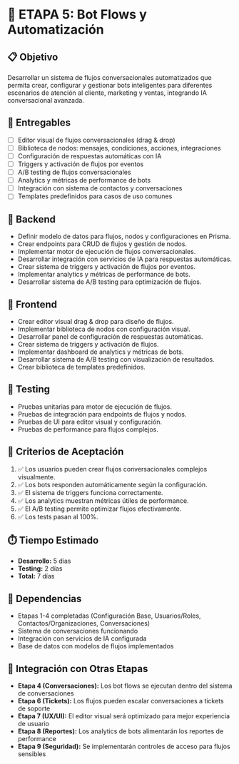 # 🚀 ETAPA 5: Bot Flows y Automatización

## 📋 Objetivo
Desarrollar un sistema de flujos conversacionales automatizados que permita crear, configurar y gestionar bots inteligentes para diferentes escenarios de atención al cliente, marketing y ventas, integrando IA conversacional avanzada.

## 🎯 Entregables
- [ ] Editor visual de flujos conversacionales (drag & drop)
- [ ] Biblioteca de nodos: mensajes, condiciones, acciones, integraciones
- [ ] Configuración de respuestas automáticas con IA
- [ ] Triggers y activación de flujos por eventos
- [ ] A/B testing de flujos conversacionales
- [ ] Analytics y métricas de performance de bots
- [ ] Integración con sistema de contactos y conversaciones
- [ ] Templates predefinidos para casos de uso comunes

## 🔧 Backend
- Definir modelo de datos para flujos, nodos y configuraciones en Prisma.
- Crear endpoints para CRUD de flujos y gestión de nodos.
- Implementar motor de ejecución de flujos conversacionales.
- Desarrollar integración con servicios de IA para respuestas automáticas.
- Crear sistema de triggers y activación de flujos por eventos.
- Implementar analytics y métricas de performance de bots.
- Desarrollar sistema de A/B testing para optimización de flujos.

## 🎨 Frontend
- Crear editor visual drag & drop para diseño de flujos.
- Implementar biblioteca de nodos con configuración visual.
- Desarrollar panel de configuración de respuestas automáticas.
- Crear sistema de triggers y activación de flujos.
- Implementar dashboard de analytics y métricas de bots.
- Desarrollar sistema de A/B testing con visualización de resultados.
- Crear biblioteca de templates predefinidos.

## 🧪 Testing
- Pruebas unitarias para motor de ejecución de flujos.
- Pruebas de integración para endpoints de flujos y nodos.
- Pruebas de UI para editor visual y configuración.
- Pruebas de performance para flujos complejos.

## 🚀 Criterios de Aceptación
1. ✅ Los usuarios pueden crear flujos conversacionales complejos visualmente.
2. ✅ Los bots responden automáticamente según la configuración.
3. ✅ El sistema de triggers funciona correctamente.
4. ✅ Los analytics muestran métricas útiles de performance.
5. ✅ El A/B testing permite optimizar flujos efectivamente.
6. ✅ Los tests pasan al 100%.

## ⏱️ Tiempo Estimado
- **Desarrollo:** 5 días
- **Testing:** 2 días
- **Total:** 7 días

## 🔗 Dependencias
- Etapas 1-4 completadas (Configuración Base, Usuarios/Roles, Contactos/Organizaciones, Conversaciones)
- Sistema de conversaciones funcionando
- Integración con servicios de IA configurada
- Base de datos con modelos de flujos implementados

## 🔄 Integración con Otras Etapas
- **Etapa 4 (Conversaciones):** Los bot flows se ejecutan dentro del sistema de conversaciones
- **Etapa 6 (Tickets):** Los flujos pueden escalar conversaciones a tickets de soporte
- **Etapa 7 (UX/UI):** El editor visual será optimizado para mejor experiencia de usuario
- **Etapa 8 (Reportes):** Los analytics de bots alimentarán los reportes de performance
- **Etapa 9 (Seguridad):** Se implementarán controles de acceso para flujos sensibles 